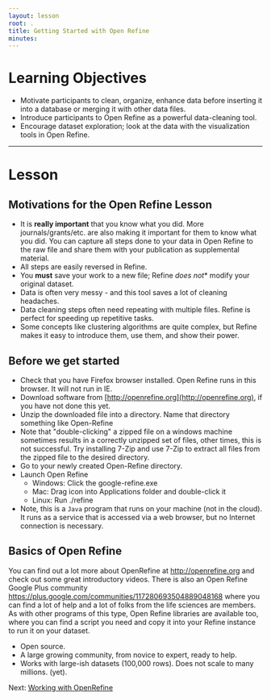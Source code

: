 ```yaml
---
layout: lesson
root: .
title: Getting Started with Open Refine
minutes:
---
```


# Learning Objectives

* Motivate participants to clean, organize, enhance data before inserting it into a database or merging it with other data files.
* Introduce participants to Open Refine as a powerful data-cleaning tool.
* Encourage dataset exploration; look at the data with the visualization tools in Open Refine.

----------------------------------------------------

# Lesson

## Motivations for the Open Refine Lesson

* It is **really important** that you know what you did.  More journals/grants/etc. are also making it important for them to know what you did. You can capture all steps done to your data in Open Refine to the raw file and share them with your publication as supplemental material.
* All steps are easily reversed in Refine.
* You **must** save your work to a new file; Refine *does not** modify your original dataset.
* Data is often very messy - and this tool saves a lot of cleaning headaches.
* Data cleaning steps often need repeating with multiple files. Refine is perfect for speeding up repetitive tasks.
* Some concepts like clustering algorithms are quite complex, but Refine makes it easy to introduce them, use them, and show their power.

## Before we get started

* Check that you have Firefox browser installed. Open Refine runs in this browser. It will not run in IE.
* Download software from [http://openrefine.org](http://openrefine.org), if you have not done this yet.
* Unzip the downloaded file into a directory. Name that directory something like Open-Refine
* Note that "double-clicking" a zipped file on a windows machine sometimes results in a correctly unzipped set of files, other times, this is not successful. Try installing 7-Zip and use 7-Zip to extract all files from the zipped file to the desired directory.
* Go to your newly created Open-Refine directory.
* Launch Open Refine
  * Windows: Click the google-refine.exe
  * Mac: Drag icon into Applications folder and double-click it
  * Linux: Run ./refine
* Note, this is a `Java` program that runs on your machine (not in the cloud). It runs as a service that is accessed via a web browser, but no Internet connection is necessary.

## Basics of Open Refine

You can find out a lot more about OpenRefine at http://openrefine.org and check out some great introductory videos. There is also an Open Refine Google Plus community https://plus.google.com/communities/117280693504889048168 where you can find a lot of help and a lot of folks from the life sciences are members. As with other programs of this type, Open Refine libraries are available too, where you can find a script you need and copy it into your Refine instance to run it on your dataset.

* Open source.
* A large growing community, from novice to expert, ready to help.
* Works with large-ish datasets (100,000 rows). Does not scale to many millions. (yet).

Next: [Working with OpenRefine](01-working-with-openrefine.html)
